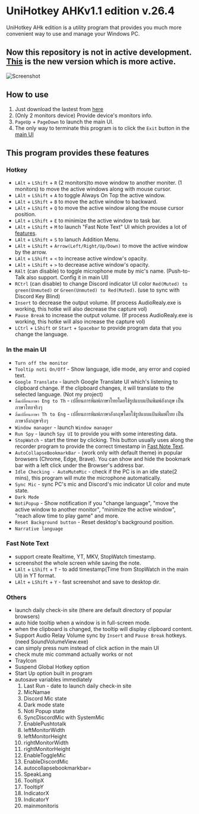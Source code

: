 # UniHotkey AHKv1.1 edition v.26.4
UniHotkey AHk edition is a utility program that provides you much more convenient way to use and manage your Windows PC.

## Now this repository is not in active development. [This](https://github.com/ChaiyavutC/UniHotkey-Python-edition) is the new version which is more active.

![Screenshot](https://github.com/ChaiyavutC/UniHotkey-AHK-edition/assets/134151822/8ddb8fe4-b33d-45fa-a383-c4779dc2b680)

## How to use
1. Just download the lastest from [here](https://github.com/ChaiyavutC/UniHotkey-AHK-edition/releases)
2. (Only 2 monitors device) Provide device's monitors info.
3. `PageUp` + `PageDown` to launch the main UI.
4. The only way to terminate this program is to click the `Exit` button in the [main UI](https://github.com/ChaiyavutC/UniHotkey-AHK-edition#in-the-main-ui)

## This program provides these features

### Hotkey
- `LAlt` + `LShift` + `R` (2 monitors)to move window to another moniter. (1 monitors) to move the active windows along with mouse cursor.
- `LAlt` + `LShift` + `A` to toggle Always On Top the active window.
- `LAlt` + `LShift` + `B` to move the active window to backward.
- `LAlt` + `LShift` + `Q` to move the active window along the mouse cursor position.
- `LAlt` + `LShift` + `E` to minimize the active window to task bar.
- `LAlt` + `LShift` + `M` to launch "Fast Note Text" UI which provides a lot of [features](https://github.com/ChaiyavutC/UniHotkey-AHK-edition#fast-note-text).
- `LAlt` + `LShift` + `S` to lanuch Addition Menu.
- `LAlt` + `LShift` + `Arrow(Left/Right/Up/Down)` to move the active window by the arrow.
- `LAlt` + `LShift` + `<` to increase active window's opacity.
- `LAlt` + `LShift` + `>` to decrease active window's opacity.
- `RAlt` (can disable) to toggle microphone mute by mic's name. (Push-to-Talk also support. Config it in main UI)
- `RCtrl` (can disable) to change Discord indicator UI color `Red(Muted) to green(Unmuted)` or `Green(Unmuted) to Red(Muted)`. (use to sync with Discord Key Blind)
- `Insert` to decrease the output volume. (If process AudioRealy.exe is working, this hotke will also decrease the capture vol)
- `Pause Break` to increase the output volume. (If process AudioRealy.exe is working, this hotke will also increase the capture vol)
- `LCtrl` + `LShift` or `Start` + `Spacebar` to provide program data that you change the language.

### In the main UI
- `Turn off the monitor`
- `Tooltip noti On/Off` - Show language, idle mode, any error and copied text.
- `Google Translate` - launch Google Translate UI which's listening to clipboard change. If the clipboard changes, it will translate to the selected language. (Not my project)
- `ลื่มเปลี่ยนภาษา Eng to Th` - เปลี่ยนการพิมพ์ภาษาไทยโดยใช้รูปแบบแป้นพิมพ์อังกฤษ เป็นภาษาไทยจริงๆ
- `ลื่มเปลี่ยนภาษา Th to Eng` - เปลี่ยนการพิมพ์ภาษาอังกฤษโดยใช้รูปแบบแป้นพิมพ์ไทย เป็นภาษาอังกฤษจริงๆ
- `Window manager` - launch `Window manager`
- `Run Spy` - launch `Spy UI` to provide you with some interesting data.
- `StopWatch` - start the timer by clicking. This button usually uses along the recorder program to provide the correct timestamp in [Fast Note Text](https://github.com/ChaiyavutC/UniHotkey-AHK-edition#fast-note-text).
- `AutoCollapseBookmarkBar` - (work only with default theme) in popular browsers (Chrome, Edge, Brave). You can show and hide the bookmark bar with a left click under the Browser's address bar.
- `Idle Checking - AutoMuteMic` - check if the PC is in an idle state(2 mins), this program will mute the microphone automatically.
- `Sync Mic` - sync PC's mic and Discord's mic indicator UI color and mute state.
- `Dark Mode`
- `NotiPopup` - Show notification if you "change language", "move the active window to another monitor", "minimize the active window", "reach allow time to play game" and more.
- `Reset Background button` - Reset desktop's background position.
- `Narrative language`

### Fast Note Text
- support create Realtime, YT, MKV, StopWatch timestamp.
- screenshot the whole screen while saving the note.
- `LAlt` + `LShift` + `T` - to add timestamp(Time from StopWatch in the main UI) in YT format.
- `LAlt` + `LShift` + `Y` - fast screenshot and save to desktop dir.

### Others
- launch daily check-in site (there are default directory of popular browsers)
- auto hide tooltip when a window is in full-screen mode.
- when the clipboard is changed, the tooltip will display clipboard content.
- Support Audio Relay Volume sync by `Insert` and `Pause Break` hotkeys. (need SoundVolumeView.exe)
- can simply press num instead of click action in the main UI
- check mute mic command actually works or not
- TrayIcon
- Suspend Global Hotkey option
- Start Up option built in program
- autosave variables immediately
  1. Last Run - date to launch daily check-in site
  2. MicNamae
  3. Discord Mic state
  4. Dark mode state
  5. Noti Popup state
  6. SyncDiscordMic with SystemMic
  7. EnablePushtotalk
  8. leftMonitorWidth
  9. leftMonitorHeight
  10. rightMonitorWidth
  11. rightMonitorHeight
  12. EnableToggleMic
  13. EnableDiscordMic
  14. autocollapsebookmarkbar=
  15. SpeakLang
  16. TooltipX
  17. TooltipY
  18. IndicatorX
  19. IndicatorY
  20. mainmonitoris
